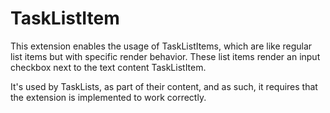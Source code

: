 # TaskListItem

This extension enables the usage of TaskListItems, which are like regular
list items but with specific render behavior. These list items render an
input checkbox next to the text content TaskListItem.

It's used by TaskLists, as part of their content, and as
such, it requires that the extension is implemented to work correctly.
